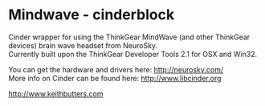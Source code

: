 Mindwave - cinderblock
====================

Cinder wrapper for using the ThinkGear MindWave (and other ThinkGear devices) brain wave headset from NeuroSky.  
Currently built upon the ThinkGear Developer Tools 2.1 for OSX and Win32.


You can get the hardware and drivers here: http://neurosky.com/  
More info on Cinder can be found here: http://www.libcinder.org


http://www.keithbutters.com
